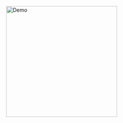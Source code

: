 
<img src='https://github.com/SkinQuest/SkinDeep/blob/054bc9ec0dfd8960089e7859c10f54eb172948cd/assets/skindeepgif.gif' title='Video Walkthrough' width='300' alt='Demo' />
